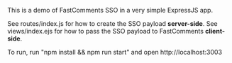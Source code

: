 This is a demo of FastComments SSO in a very simple ExpressJS app.

See routes/index.js for how to create the SSO payload **server-side**.
See views/index.ejs for how to pass the SSO payload to FastComments **client-side**.

To run, run "npm install && npm run start" and open http://localhost:3003
